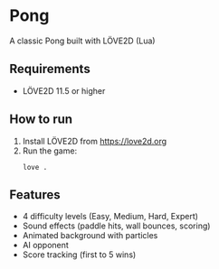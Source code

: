 # Pong

A classic Pong built with LÖVE2D (Lua)

## Requirements

- LÖVE2D 11.5 or higher

## How to run

1. Install LÖVE2D from https://love2d.org
2. Run the game:
    ```
    love .
    ```

## Features

- 4 difficulty levels (Easy, Medium, Hard, Expert)
- Sound effects (paddle hits, wall bounces, scoring)
- Animated background with particles
- AI opponent
- Score tracking (first to 5 wins)